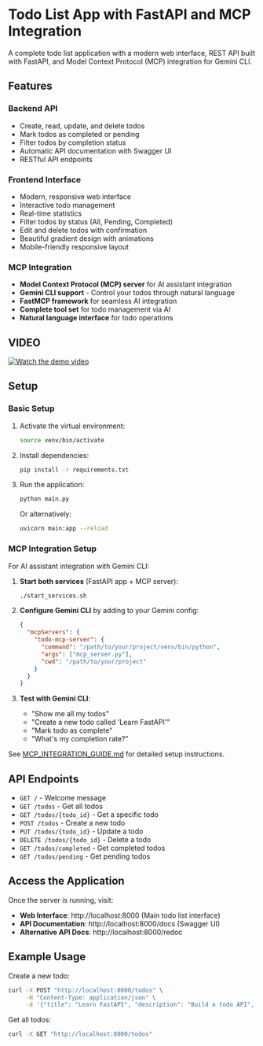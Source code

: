 # Todo List App with FastAPI and MCP Integration

A complete todo list application with a modern web interface, REST API built with FastAPI, and Model Context Protocol (MCP) integration for Gemini CLI.

## Features

### Backend API
- Create, read, update, and delete todos
- Mark todos as completed or pending
- Filter todos by completion status
- Automatic API documentation with Swagger UI
- RESTful API endpoints

### Frontend Interface
- Modern, responsive web interface
- Interactive todo management
- Real-time statistics
- Filter todos by status (All, Pending, Completed)
- Edit and delete todos with confirmation
- Beautiful gradient design with animations
- Mobile-friendly responsive layout

### MCP Integration
- **Model Context Protocol (MCP) server** for AI assistant integration
- **Gemini CLI support** - Control your todos through natural language
- **FastMCP framework** for seamless AI integration
- **Complete tool set** for todo management via AI
- **Natural language interface** for todo operations

## VIDEO

[![Watch the demo video](https://img.youtube.com/vi/1hfNJmX1BH8/0.jpg)](https://youtu.be/1hfNJmX1BH8)


## Setup

### Basic Setup

1. Activate the virtual environment:
   ```bash
   source venv/bin/activate
   ```

2. Install dependencies:
   ```bash
   pip install -r requirements.txt
   ```

3. Run the application:
   ```bash
   python main.py
   ```

   Or alternatively:
   ```bash
   uvicorn main:app --reload
   ```

### MCP Integration Setup

For AI assistant integration with Gemini CLI:

1. **Start both services** (FastAPI app + MCP server):
   ```bash
   ./start_services.sh
   ```

2. **Configure Gemini CLI** by adding to your Gemini config:
   ```json
   {
     "mcpServers": {
       "todo-mcp-server": {
         "command": "/path/to/your/project/venv/bin/python",
         "args": ["mcp_server.py"],
         "cwd": "/path/to/your/project"
       }
     }
   }
   ```

3. **Test with Gemini CLI**:
   - "Show me all my todos"
   - "Create a new todo called 'Learn FastAPI'"
   - "Mark todo as complete"
   - "What's my completion rate?"

See [MCP_INTEGRATION_GUIDE.md](MCP_INTEGRATION_GUIDE.md) for detailed setup instructions.

## API Endpoints

- `GET /` - Welcome message
- `GET /todos` - Get all todos
- `GET /todos/{todo_id}` - Get a specific todo
- `POST /todos` - Create a new todo
- `PUT /todos/{todo_id}` - Update a todo
- `DELETE /todos/{todo_id}` - Delete a todo
- `GET /todos/completed` - Get completed todos
- `GET /todos/pending` - Get pending todos

## Access the Application

Once the server is running, visit:
- **Web Interface**: http://localhost:8000 (Main todo list interface)
- **API Documentation**: http://localhost:8000/docs (Swagger UI)
- **Alternative API Docs**: http://localhost:8000/redoc

## Example Usage

Create a new todo:
```bash
curl -X POST "http://localhost:8000/todos" \
     -H "Content-Type: application/json" \
     -d '{"title": "Learn FastAPI", "description": "Build a todo API", "completed": false}'
```

Get all todos:
```bash
curl -X GET "http://localhost:8000/todos"
```

